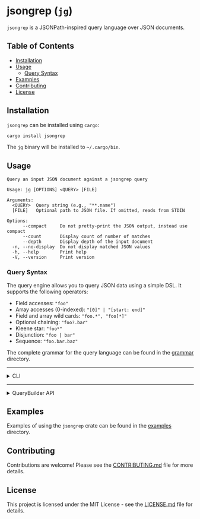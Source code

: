 # jsongrep (`jg`)

`jsongrep` is a JSONPath-inspired query language over JSON documents.

## Table of Contents

- [Installation](#installation)
- [Usage](#usage)
  - [Query Syntax](#query-syntax)
- [Examples](#examples)
- [Contributing](#contributing)
- [License](#license)

## Installation

`jsongrep` can be installed using `cargo`:

```bash
cargo install jsongrep
```

The `jg` binary will be installed to `~/.cargo/bin`.

## Usage

```
Query an input JSON document against a jsongrep query

Usage: jg [OPTIONS] <QUERY> [FILE]

Arguments:
  <QUERY>  Query string (e.g., "**.name")
  [FILE]   Optional path to JSON file. If omitted, reads from STDIN

Options:
      --compact     Do not pretty-print the JSON output, instead use compact
      --count       Display count of number of matches
      --depth       Display depth of the input document
  -n, --no-display  Do not display matched JSON values
  -h, --help        Print help
  -V, --version     Print version
```

### Query Syntax

The query engine allows you to query JSON data using a simple DSL. It supports
the following operators:

- Field accesses: `"foo"`
- Array accesses (0-indexed): `"[0]" | "[start: end]"`
- Field and array wild cards: `"foo.*", "foo[*]"`
- Optional chaining: `"foo?.bar"`
- Kleene star: `"foo*"`
- Disjunction: `"foo | bar"`
- Sequence: `"foo.bar.baz"`

The complete grammar for the query language can be found in the
[grammar](./src/query/grammar) directory.

---

<details>
<summary>CLI</summary>

**Example**: Pass input file by path

`simple.json`:

```json
{
  "name": {
    "first": "John",
    "last": "Doe"
  },
  "age": 32,
  "hobbies": ["fishing", "yoga"]
}
```

The following query will follow an arbitrary amount of filed accesses followed
by a wildcard array access:

```bash
jg "**.[*]" simple.json
```

Output:

```text
[
  "fishing",
  "yoga"
]
```

**Example**: Pipe input from STDIN

```bash
curl https://api.nobelprize.org/v1/prize.json | jg "prizes[4].laureates[1].motivation"
```

Output:

```text
[
  "\"for foundational discoveries and inventions that enable machine learning with artificial neural networks\""
]
```

**Example**: Check number of matches without displaying them

Again, using the `simple.json` file:

```bash
jg "**.[*]" simple.json --count --no-display
```

Output:

```text
Found matches: 2
```

</details>

---

<details>
<summary>QueryBuilder API</summary>

The `jsongrep::query::ast` module defines the `QueryBuilder` fluent API for
building queries. It allows you to construct queries using a builder pattern.

**Example Usage**:

```rust
// Construct the query "foo[0].bar.*.baz"
use jsongrep::query::engine::QueryBuilder;
let query = QueryBuilder::new()
    .field("foo")
    .index(0)
    .field("bar")
    .field_wildcard()
    .field("baz")
    .build();
```

</details>

## Examples

Examples of using the `jsongrep` crate can be found in the
[examples](./examples) directory.

## Contributing

Contributions are welcome! Please see the [CONTRIBUTING.md](CONTRIBUTING.md)
file for more details.

## License

This project is licensed under the MIT License - see the
[LICENSE.md](LICENSE.md) file for details.
